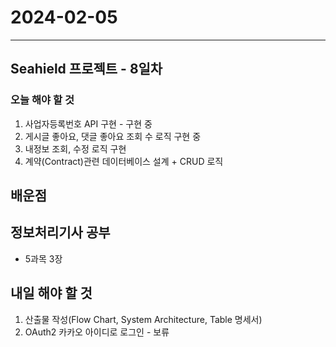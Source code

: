 # 2024-02-05

---

## Seahield 프로젝트 - 8일차

### 오늘 해야 할 것

1. 사업자등록번호 API 구현 - 구현 중
2. 게시글 좋아요, 댓글 좋아요 조회 수 로직 구현 중
3. 내정보 조회, 수정 로직 구현
4. 계약(Contract)관련 데이터베이스 설계 + CRUD 로직

## 배운점

## 정보처리기사 공부

- 5과목 3장

## 내일 해야 할 것

1. 산출물 작성(Flow Chart, System Architecture, Table 명세서)
2. OAuth2 카카오 아이디로 로그인 - 보류
